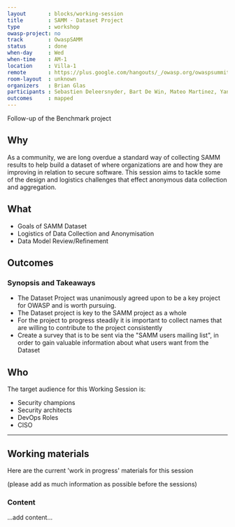```yaml
---
layout       : blocks/working-session
title        : SAMM - Dataset Project
type         : workshop
owasp-project: no
track        : OwaspSAMM
status       : done
when-day     : Wed
when-time    : AM-1
location     : Villa-1
remote       : https://plus.google.com/hangouts/_/owasp.org/owaspsummit-sam
room-layout  : unknown
organizers   : Brian Glas
participants : Sebastien Deleersnyder, Bart De Win, Mateo Martinez, Yan Kravchenko, Viktor Lindstrom, Tiffany Long
outcomes     : mapped
---
```


Follow-up of the Benchmark project

## Why

As a community, we are long overdue a standard way of collecting SAMM results to help build a dataset of where organizations are and how they are improving in relation to secure software. This session aims to tackle some of the design and logistics challenges that effect anonymous data collection and aggregation.

## What

- Goals of SAMM Dataset
- Logistics of Data Collection and Anonymisation
- Data Model Review/Refinement

## Outcomes

### Synopsis and Takeaways

- The Dataset Project was unanimously agreed upon to be a key project for OWASP and is worth pursuing.
- The Dataset project is key to the SAMM project as a whole
- For the project to progress steadily it is important to collect names that are willing to contribute to the project consistently
- Create a survey that is to be sent via the "SAMM users mailing list", in order to gain valuable information about what users want from the Dataset


## Who

The target audience for this Working Session is:

- Security champions
- Security architects
- DevOps Roles
- CISO

---

## Working materials

Here are the current 'work in progress' materials for this session

(please add as much information as possible before the sessions)

### Content

...add content...
